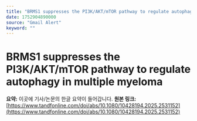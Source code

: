 ```yaml
---
title: "BRMS1 suppresses the PI3K/AKT/mTOR pathway to regulate autophagy in multiple myeloma"
date: 1752904890000
source: "Gmail Alert"
keyword: ""
---
```

# BRMS1 suppresses the PI3K/AKT/mTOR pathway to regulate autophagy in multiple myeloma
**요약:** 이곳에 기사/논문의 한글 요약이 들어갑니다.
**원본 링크:** [https://www.tandfonline.com/doi/abs/10.1080/10428194.2025.2531152](https://www.tandfonline.com/doi/abs/10.1080/10428194.2025.2531152)
